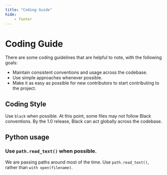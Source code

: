 ```yaml
---
title: "Coding Guide"
hide:
    - footer
---
```


# Coding Guide

There are some coding guidelines that are helpful to note, with the following goals:

- Maintain consistent conventions and usage across the codebase.
- Use simple approaches whenever possible.
- Make it as easy as possible for new contributors to start contributing to the project.

## Coding Style

Use `black` when possible. At this point, some files may not follow Black conventions. By the 1.0 release, Black can act globally across the codebase.

## Python usage

### Use `path.read_text()` when possible.

We are passing paths around most of the time. Use `path.read_text()`, rather than `with open(filename)`.

